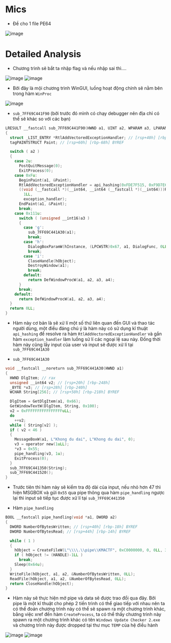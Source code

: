 # Mics
- Đề cho 1 file PE64

![image](https://github.com/user-attachments/assets/1ed449b6-a053-4e51-bbfe-06355346f053)

# Detailed Analysis

- Chương trình sẽ bắt ta nhập flag và nếu nhập sai thì....

![image](https://github.com/user-attachments/assets/756bb810-9824-4d4e-98d7-eab7d1321eca)
![image](https://github.com/user-attachments/assets/d800e4c1-59ec-424c-afed-5727ed83d1eb)

- Bởi đây là mội chương trình WinGUI, luồng hoạt động chính sẽ nằm bên trong hàm `WinProc`

![image](https://github.com/user-attachments/assets/e6fcb0de-1628-419f-a3d2-a4869fe1fff5)

- `sub_7FF69C441F90` (bởi trước đó mình có chạy debugger nên địa chỉ có thể sẽ khác so với các bạn)
```C
LRESULT __fastcall sub_7FF69C441F90(HWND a1, UINT a2, WPARAM a3, LPARAM a4)
{
  struct _LIST_ENTRY *RtlAddVectoredExceptionHandler; // [rsp+40h] [rbp-88h]
  tagPAINTSTRUCT Paint; // [rsp+60h] [rbp-68h] BYREF

  switch ( a2 )
  {
    case 2u:
      PostQuitMessage(0);
      ExitProcess(0);
    case 0xFu:
      BeginPaint(a1, &Paint);
      RtlAddVectoredExceptionHandler = api_hashing(0xFDE7F515, 0xF9D7E6D5);
      ((void (__fastcall *)(__int64, __int64 (__fastcall *)(__int64)))RtlAddVectoredExceptionHandler)(
        1LL,
        exception_handler);
      EndPaint(a1, &Paint);
      break;
    case 0x111u:
      switch ( (unsigned __int16)a3 )
      {
        case 'g':
          sub_7FF69C441A30(a1);
          break;
        case 'h':
          DialogBoxParamW(hInstance, (LPCWSTR)0x67, a1, DialogFunc, 0LL);
          break;
        case 'i':
          CloseHandle(hObject);
          DestroyWindow(a1);
          break;
        default:
          return DefWindowProcW(a1, a2, a3, a4);
      }
      break;
    default:
      return DefWindowProcW(a1, a2, a3, a4);
  }
  return 0LL;
}
```
- Hàm này cơ bản là sẽ xử lí một số thứ liên quan đến GUI và thao tác người dùng, một điều đáng chú ý là hàm này có sử dụng kĩ thuật `api_hashing` để resolve ra hàm `RtlAddVectoredExceptionHandler` và gắn hàm `exception_handler` làm luồng sử lí các ngoại lệ sau này. Đồng thời hàm này cũng lấy input của user và input sẽ được xử lí tại `sub_7FF69C441A30`

- `sub_7FF69C441A30`

```C
void __fastcall __noreturn sub_7FF69C441A30(HWND a1)
{
  HWND DlgItem; // rax
  unsigned __int64 v2; // [rsp+20h] [rbp-248h]
  _BYTE *v3; // [rsp+28h] [rbp-240h]
  WCHAR String[256]; // [rsp+50h] [rbp-218h] BYREF

  DlgItem = GetDlgItem(a1, 0x66);
  GetWindowTextW(DlgItem, String, 0x100);
  v2 = 0xFFFFFFFFFFFFFFFFuLL;
  do
    ++v2;
  while ( String[v2] );
  if ( v2 < 46 )
  {
    MessageBoxW(a1, L"Khong du dai", L"Khong du dai", 0);
    v3 = operator new(1uLL);
    *v3 = 0x55;
    pipe_handling(v3, 1u);
    ExitProcess(0);
  }
  sub_7FF69C441350(String);
  sub_7FF69C441520();
}
```
- Trước tiên thì hàm này sẽ kiểm tra độ dài của input, nếu nhỏ hơn 47 thì hiện MSGBOX và gửi `0x55` qua pipe thông qua hàm `pipe_handling` ngược lại thì input sẽ tiếp tục được xử lí tại `sub_7FF69C441350`

- Hàm `pipe_handling`
```C
BOOL __fastcall pipe_handling(void *a1, DWORD a2)
{
  DWORD NumberOfBytesWritten; // [rsp+40h] [rbp-18h] BYREF
  DWORD NumberOfBytesRead; // [rsp+44h] [rbp-14h] BYREF

  while ( 1 )
  {
    hObject = CreateFileW(L"\\\\.\\pipe\\KMACTF", 0xC0000000, 0, 0LL, 3u, 0, 0LL);
    if ( hObject != (HANDLE)-1LL )
      break;
    Sleep(0x64u);
  }
  WriteFile(hObject, a1, a2, &NumberOfBytesWritten, 0LL);
  ReadFile(hObject, a1, a2, &NumberOfBytesRead, 0LL);
  return CloseHandle(hObject);
}
```
- Hàm này sẽ thực hiện mở pipe và data sẽ được trao đổi qua đây. Bởi pipe là một kĩ thuật cho phép 2 tiến trình có thể giao tiếp với nhau nên ta có thể đoán chương trình này có thể sẽ spawn ra một chương trình khác, bằng việc xref đến hàm `CreateProcess`, ta có thể thấy chương trình này spawn ra một chương trình khác có tên `Windows Update Checker 2.exe` và chương trình này được dropped tại thư mục `TEMP` của hệ điều hành

![image](https://github.com/user-attachments/assets/ec4196be-8291-47e1-8109-b4a3b04f76dc)
![image](https://github.com/user-attachments/assets/1daab832-3401-4b76-9c6f-31d1f49fca51)



  
